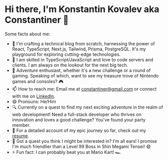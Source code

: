 # Hi there, I'm Konstantin Kovalev aka Constantiner 👋

Some facts about me:

- 🔭 I'm crafting a technical blog from scratch, harnessing the power of React, TypeScript, Next.js, Tailwind, Prisma, PostgreSQL. It's my playground for exploring cutting-edge technologies.
- 🌱 I am skilled in TypeScript/JavaScript and love to code servers and clients. I am always on the lookout for the next big tech.
- 👯 Adventure enthusiast, whether it's a new challenge or a round of gaming. Speaking of which, want to see my treasure trove of Nintendo games and consoles? 🎮
- 📫 How to reach me: Email me at <constantiner@gmail.com> or connect with me on [LinkedIn](https://www.linkedin.com/in/constantiner/).
- 😄 Pronouns: He/Him
- 🔍 Currently on a quest to find my next exciting adventure in the realm of web development! Need a full-stack developer who thrives on innovation and loves a good challenge? You've found your party member.
- 📜 For a detailed account of my epic journey so far, check out my [resume](Konstantin-Kovalev-Full-Stack.pdf).
- 💌 Got a quest you think I might be interested in? I'm all ears! I promise I'm much friendlier than a Level 99 Boss in Shin Megami Tensei! 😄
- ⚡ Fun fact: I can probably beat you at Mario Kart! 🏎️
